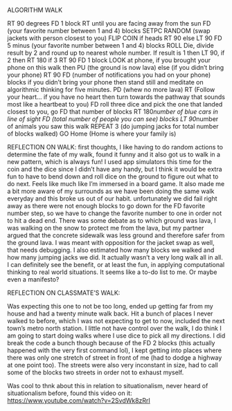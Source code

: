 ALGORITHM WALK

RT 90 degrees
FD 1 block 
RT until you are facing away from the sun
FD (your favorite number between 1 and 4) blocks
SETPC RANDOM (swap jackets with person closest to you)
FLIP COIN if heads RT 90 else LT 90
FD 5 minus (your favorite number between 1 and 4) blocks
ROLL Die, divide result by 2 and round up to nearest whole number. 
If result is 1 then LT 90, if 2 then RT 180 if 3 RT 90
FD 1 block 
LOOK at phone, if you brought your phone on this walk then 
PU (the ground is now lava) else (if you didn’t bring your phone) RT 90
FD (number of notifications you had on your phone) blocks 
if you didn’t bring your phone then stand still and meditate on algorithmic thinking for five minutes.
PD (whew no more lava)
RT (Follow your heart... if you have no heart then turn towards the pathway that sounds most like a heartbeat to you)
FD roll three dice and pick the one that landed closest to you, go FD that number of blocks
RT 180*number of blue cars in line of sight
FD (total number of people you can see) blocks
LT 90*number of animals you saw this walk
REPEAT 3 (do jumping jacks for total number of blocks walked)
GO Home (Home is where your family is)

REFLECTION ON WALK:
first thoughts, I like having to do random actions to determine the fate of my walk, found it funny and it also got us to walk in a new pattern, which is always fun! I used app simulators this time for the coin and the dice since I didn’t have any handy, but I think it would be extra fun to have to bend down and roll dice on the ground to figure out what to do next. Feels like much like I’m immersed in a board game. It also made me a bit more aware of my surrounds as we have been doing the same walk everyday and this broke us out of our habit. unfortunately we did fail right away as there were not enough blocks to go down for the FD favorite number step, so we have to change the favorite number to one in order not to hit a dead end. There was some debate as to which ground was lava, I was walking on the snow to protect me from the lava, but my partner argued that the concrete sidewalk was less ground and therefore safer from the ground lava. I was meant with opposition for the jacket swap as well, that needs debugging. I also estimated how many blocks we walked and how many jumping jacks we did. It actually wasn’t a very long walk all in all. I can definitely see the benefit, or at least the fun, in applying computational thinking to real world situations. It seems like a to-do list to me. Or maybe even a manifesto? 

REFLECTION ON CLASSMATE’S WALK:

Was expecting this one to not be too long, ended up getting far from my house and had a twenty minute walk back. Hit a bunch of places I never walked to before, which I was not expecting to get to now, included the next town’s metro north station. I little not have control over the walk, I do think I am going to start doing walks where I use dice to pick all my directions. I did break the code a bunch though because of the FD 2 blocks (this actually happened with the very first command lol), I kept getting into places where there was only one stretch of street in front of me (had to dodge a highway at one point too). The streets were also very inconstant in size, had to call some of the blocks two streets in order not to exhaust myself. 

Was cool to thnk about this in relation to situationalism, never heard of situationalism before, found this video on it: https://www.youtube.com/watch?v=2SvdWk8zRrI
